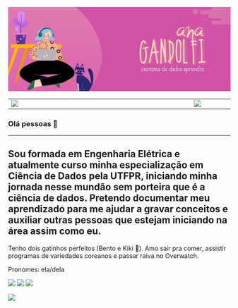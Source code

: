 

<!--
**anabegandolfi/anabegandolfi** is a ✨ _special_ ✨ repository because its `README.md` (this file) appears on your GitHub profile.

Here are some ideas to get you started:

- 🔭 I’m currently working on ...
- 🌱 I’m currently learning ...
- 👯 I’m looking to collaborate on ...
- 🤔 I’m looking for help with ...
- 💬 Ask me about ...
- 📫 How to reach me: ...
- 😄 Pronouns: ...
- ⚡ Fun fact: ...
-->

![Hi there](/anagandolfi.png)

<center>
<table>
    <tr>
        <td><img width="400px" align="left" src="https://github-readme-stats.vercel.app/api/top-langs/?username=anabegandolfi&hide=html&layout=compact&theme=synthwave" /></td>
        <td><img width="495px" align="left" src="https://github-readme-stats.vercel.app/api?username=anabegandolfi&theme=synthwave"/></td>
    </tr>   
</table>
</center> 

### Olá pessoas 🤙

---
Sou formada em Engenharia Elétrica e atualmente curso minha especialização em Ciência de Dados pela UTFPR, iniciando minha jornada nesse mundão sem porteira que é a ciência de dados.
Pretendo documentar meu aprendizado para me ajudar a gravar conceitos e auxiliar outras pessoas que estejam iniciando na área assim como eu.
---
Tenho dois gatinhos perfeitos (Bento e Kiki 💟). Amo sair pra comer, assistir programas de variedades coreanos e passar raiva no Overwatch.

Pronomes: ela/dela

<!-- Icons made by Freepik. You can get them at https://www.flaticon.com/authors/freepik -->

<a href="https://www.linkedin.com/in/ana-beatriz-gandolfi-4104362b"><img src="https://github.com/anabegandolfi/anabegandolfi/linkedin.png"></img></a>
<a href="https://www.instagram.com/anabegandolfi"><img src="https://github.com/anabegandolfi/anabegandolfi/instagram.png"></img></a>
<a href="https://twitter.com/anabegandolfi"><img src="https://github.com/anabegandolfi/anabegandolfi/twitter.png"></img></a>

<!-- Mail icon made by Pixer perfect. You can get them at https://www.flaticon.com/authors/pixel-perfect -->

<a href="mailto:anabiagandolfi@gmail.com"><img src="https://github.com/anabegandolfi/anabegandolfi/gmail.png" width="16"></img></a>

